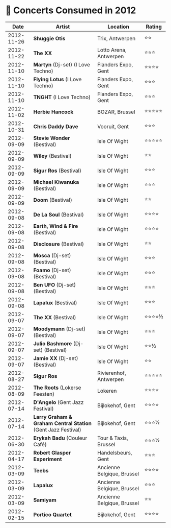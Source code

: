 # 🎤 Concerts Consumed in 2012

| Date | Artist | Location | Rating |
| --- | --- | --- | --- |
| 2012-11-26 | **Shuggie Otis** | Trix, Antwerpen | ⭐️⭐️ |
| 2012-11-22 | **The XX** | Lotto Arena, Antwerpen | ⭐️⭐️⭐️ |
| 2012-11-10 | **Martyn** (Dj-set) (I Love Techno) | Flanders Expo, Gent | ⭐️⭐️⭐️⭐️ |
| 2012-11-10 | **Flying Lotus** (I Love Techno) | Flanders Expo, Gent | ⭐️⭐️⭐️ |
| 2012-11-10 | **TNGHT** (I Love Techno) | Flanders Expo, Gent | ⭐️⭐️⭐️ |
| 2012-11-02 | **Herbie Hancock** | BOZAR, Brussel | ⭐️⭐️⭐️⭐️⭐️ |
| 2012-10-31 | **Chris Daddy Dave** | Vooruit, Gent | ⭐️⭐️⭐️ |
| 2012-09-09 | **Stevie Wonder** (Bestival) | Isle Of Wight | ⭐️⭐️⭐️⭐️⭐️ |
| 2012-09-09 | **Wiley** (Bestival) | Isle Of Wight | ⭐️⭐️ |
| 2012-09-09 | **Sigur Ros** (Bestival) | Isle Of Wight | ⭐️⭐️⭐️ |
| 2012-09-09 | **Michael Kiwanuka** (Bestival) | Isle Of Wight | ⭐️⭐️⭐️ |
| 2012-09-09 | **Doom** (Bestival) | Isle Of Wight | ⭐️⭐️ |
| 2012-09-08 | **De La Soul** (Bestival) | Isle Of Wight | ⭐️⭐️⭐️⭐️ |
| 2012-09-08 | **Earth, Wind & Fire** (Bestival) | Isle Of Wight | ⭐️⭐️⭐️⭐️ |
| 2012-09-08 | **Disclosure** (Bestival) | Isle Of Wight | ⭐️⭐️ |
| 2012-09-08 | **Mosca** (Dj-set) (Bestival) | Isle Of Wight | ⭐️⭐️⭐️ |
| 2012-09-08 | **Foamo** (Dj-set) (Bestival) | Isle Of Wight | ⭐️⭐️⭐️ |
| 2012-09-08 | **Ben UFO** (Dj-set) (Bestival) | Isle Of Wight | ⭐️⭐️⭐️ |
| 2012-09-08 | **Lapalux** (Bestival) | Isle Of Wight | ⭐️⭐️⭐️ |
| 2012-09-07 | **The XX** (Bestival) | Isle Of Wight | ⭐️⭐️⭐️⭐️½ |
| 2012-09-07 | **Moodymann** (Dj-set) (Bestival) | Isle Of Wight | ⭐️⭐️⭐️ |
| 2012-09-07 | **Julio Bashmore** (Dj-set) (Bestival) | Isle Of Wight | ⭐️⭐️½ |
| 2012-09-07 | **Jamie XX** (Dj-set) (Bestival) | Isle Of Wight | ⭐️⭐️ |
| 2012-08-27 | **Sigur Ros** | Rivierenhof, Antwerpen | ⭐️⭐️⭐️⭐️⭐️ |
| 2012-08-09 | **The Roots** (Lokerse Feesten) | Lokeren | ⭐️⭐️⭐️⭐️ |
| 2012-07-14 | **D'Angelo** (Gent Jazz Festival) | Bijlokehof, Gent | ⭐️⭐️⭐⭐️ |
| 2012-07-14 | **Larry Graham & Graham Central Station** (Gent Jazz Festival) | Bijlokehof, Gent | ⭐️⭐️⭐½️ |
| 2012-06-30 | **Erykah Badu** (Couleur Café) | Tour & Taxis, Brussel | ⭐️⭐️⭐½ |
| 2012-04-17 | **Robert Glasper Experiment** | Handelsbeurs, Gent | ⭐️⭐️⭐️ |
| 2012-03-09 | **Teebs** | Ancienne Belgique, Brussel | ⭐️⭐️⭐️⭐ |
| 2012-03-09 | **Lapalux** | Ancienne Belgique, Brussel | ⭐️⭐️⭐ |
| 2012-03-09 | **Samiyam** | Ancienne Belgique, Brussel | ⭐️⭐️ |
| 2012-02-15 | **Portico Quartet** | Bijlokehof, Gent | ⭐️⭐️⭐️⭐️ |
